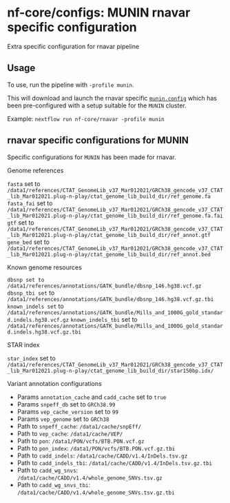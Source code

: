 # nf-core/configs: MUNIN rnavar specific configuration

Extra specific configuration for rnavar pipeline

## Usage

To use, run the pipeline with `-profile munin`.

This will download and launch the rnavar specific [`munin.config`](../../../conf/pipeline/rnavar/munin.config) which has been pre-configured with a setup suitable for the `MUNIN` cluster.

Example: `nextflow run nf-core/rnavar -profile munin`

## rnavar specific configurations for MUNIN

Specific configurations for `MUNIN` has been made for rnavar.

Genome references

`fasta` set to `/data1/references/CTAT_GenomeLib_v37_Mar012021/GRCh38_gencode_v37_CTAT_lib_Mar012021.plug-n-play/ctat_genome_lib_build_dir/ref_genome.fa`
`fasta_fai` set to `/data1/references/CTAT_GenomeLib_v37_Mar012021/GRCh38_gencode_v37_CTAT_lib_Mar012021.plug-n-play/ctat_genome_lib_build_dir/ref_genome.fa.fai`
`gtf` set to `/data1/references/CTAT_GenomeLib_v37_Mar012021/GRCh38_gencode_v37_CTAT_lib_Mar012021.plug-n-play/ctat_genome_lib_build_dir/ref_annot.gtf`
`gene_bed` set to `/data1/references/CTAT_GenomeLib_v37_Mar012021/GRCh38_gencode_v37_CTAT_lib_Mar012021.plug-n-play/ctat_genome_lib_build_dir/ref_annot.bed`

Known genome resources

`dbsnp set to` `/data1/references/annotations/GATK_bundle/dbsnp_146.hg38.vcf.gz`
`dbsnp_tbi set` to `/data1/references/annotations/GATK_bundle/dbsnp_146.hg38.vcf.gz.tbi`
`known_indels set` to `/data1/references/annotations/GATK_bundle/Mills_and_1000G_gold_standard.indels.hg38.vcf.gz`
`known_indels_tbi` set to `/data1/references/annotations/GATK_bundle/Mills_and_1000G_gold_standard.indels.hg38.vcf.gz.tbi`

STAR index

`star_index` set to `/data1/references/CTAT_GenomeLib_v37_Mar012021/GRCh38_gencode_v37_CTAT_lib_Mar012021.plug-n-play/ctat_genome_lib_build_dir/star150bp.idx/`

Variant annotation configurations

* Params `annotation_cache` and `cadd_cache` set to `true`
* Params `snpeff_db` set to `GRCh38.99`
* Params `vep_cache_version` set to `99`
* Params `vep_genome` set to `GRCh38`
* Path to `snpeff_cache`: `/data1/cache/snpEff/`
* Path to `vep_cache`: `/data1/cache/VEP/`
* Path to `pon`: `/data1/PON/vcfs/BTB.PON.vcf.gz`
* Path to `pon_index`: `/data1/PON/vcfs/BTB.PON.vcf.gz.tbi`
* Path to `cadd_indels`: `/data1/cache/CADD/v1.4/InDels.tsv.gz`
* Path to `cadd_indels_tbi`: `/data1/cache/CADD/v1.4/InDels.tsv.gz.tbi`
* Path to `cadd_wg_snvs`: `/data1/cache/CADD/v1.4/whole_genome_SNVs.tsv.gz`
* Path to `cadd_wg_snvs_tbi`: `/data1/cache/CADD/v1.4/whole_genome_SNVs.tsv.gz.tbi`
